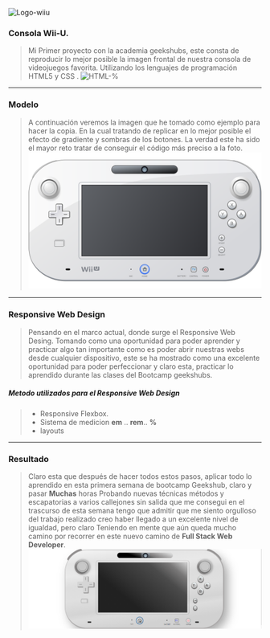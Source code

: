 
![Logo-wiiu](http://vignette1.wikia.nocookie.net/fantendo/images/e/e6/Wii_u.png/revision/latest?cb=20110813111917)

### Consola Wii-U.
> Mi Primer proyecto con la academia geekshubs, este consta de reproducir  lo mejor posible la imagen frontal de nuestra consola de videojuegos favorita. Utilizando los lenguajes de programación HTML5 y CSS .
![HTML-%](https://img1.freepng.es/20180503/ygq/kisspng-web-development-html-css3-the-ohana-code-logo-2cpaper-projection-shaded_1660937-html-dropdown-js-5aebd562e66d85.8124523515254050269438.jpg)
***

### Modelo 
>A continuación veremos la imagen que he tomado como ejemplo para hacer la copia. En la cual tratando de replicar en lo mejor posible el efecto de gradiente y sombras de los botones. La verdad este ha sido el mayor reto tratar de conseguir el código más preciso a la foto.
![ejemplo](https://raw.githubusercontent.com/CarlosRQuinteroM/Proyecto-1VideoConsola/master/img/1200px-Wii_U_controller_illustration.svg.png)
***
### Responsive Web Design
>Pensando en el marco actual, donde surge el Responsive Web Desing. Tomando como una oportunidad para poder aprender y practicar algo tan importante como es poder abrir nuestras webs desde cualquier dispositivo, este se ha mostrado como una excelente oportunidad para poder perfeccionar y claro esta, practicar lo aprendido durante las clases del Bootcamp geekshubs.


#####  Metodo utilizados para el Responsive Web Design
> * Responsive Flexbox.
> * Sistema de medicion **em** .. **rem**.. **%**
> * layouts
***
### Resultado
> Claro esta que después de hacer todos estos pasos, aplicar todo lo aprendido en esta primera semana de bootcamp Geekshub, claro y pasar **Muchas** horas Probando nuevas técnicas métodos y escapatorias a varios callejones sin salida que me consegui en el trascurso de esta semana tengo que admitir que me siento orgulloso del trabajo realizado creo haber llegado a un excelente nivel de igualdad, pero claro Teniendo en mente que aún queda mucho camino por recorrer en este nuevo camino de **Full Stack Web Developer**.
![Resultado](https://raw.githubusercontent.com/CarlosRQuinteroM/Proyecto-1VideoConsola/master/img/Resultado.png)